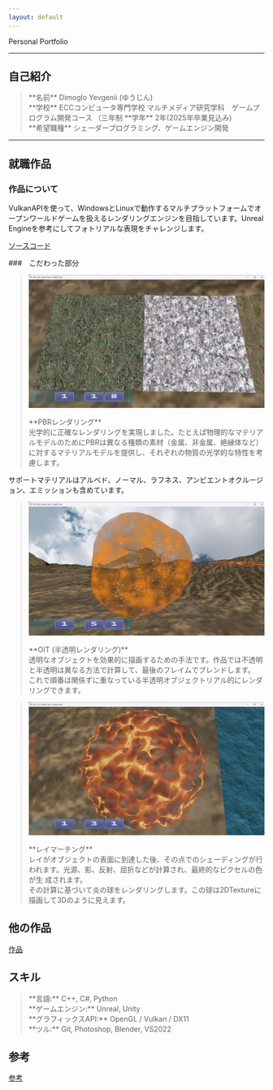 ```yaml
---
layout: default
---
```


Personal Portfolio

* * *

## 自己紹介
  >  <p>
  >  **名前** Dimoglo Yevgenii (ゆうじん) <br>
  >  **学校** ECCコンピュータ専門学校	マルチメディア研究学科　ゲームプログラム開発コース （三年制
  >  **学年** 2年(2025年卒業見込み) <br>
  >  **希望職種** シェーダープログラミング、ゲームエンジン開発 </p>

* * * 

## 就職作品

### 作品について

VulkanAPIを使って、WindowsとLinuxで動作するマルチプラットフォームでオープンワールドゲームを扱えるレンダリングエンジンを目指しています。Unreal Engineを参考にしてフォトリアルな表現をチャレンジします。<br>

[ソースコード](https://github.com/YevgeniiDimoglo/Astroworks)

###　こだわった部分

>  ![PBR](/assets/images/img/Games/PBR.png) 
>  <p>
>  **PBRレンダリング** <br>
>  光学的に正確なレンダリングを実現しました。たとえぱ物理的なマテリアルモデルのためにPBRは異なる種類の素材（金属、非金属、絶縁体など）に対するマテリアルモデルを提供し、それぞれの物質の光学的な特性を考慮します。<br>
サポートマテリアルはアルベド、ノーマル、ラフネス、アンビエントオクルージョン、エミッションも含めています。</p>


>  ![OIT](/assets/images/img/Games/OIT.png) 
>  <p> 
>  **OIT (半透明レンダリング)** <br>
>  透明なオブジェクトを効果的に描画するための手法です。作品では不透明と半透明は異なる方法で計算して、最後のフレイムでブレンドします。 <br>
>  これで順番は関係ずに重なっている半透明オブジェクトリアル的にレンダリングできます。 </p>


>  ![RayMarching](/assets/images/img/Games/DynamicTexture.png) 
>  <p> 
>  **レイマーチング**　<br>
>  レイがオブジェクトの表面に到達した後、その点でのシェーディングが行われます。光源、影、反射、屈折などが計算され、最終的なピクセルの色が生 成されます。<br>
>  その計算に基づいて炎の球をレンダリングします。この球は2DTextureに描画して3Dのように見えます。 </p>


## 他の作品

[作品](./works.md)


## スキル
 
>  <p> 
>  **言語:** C++, C#, Python <br>
>  **ゲームエンジン:** Unreal, Unity <br>
>  **グラフィックスAPI:** OpenGL / Vulkan / DX11 <br>
>  **ツル:** Git, Photoshop, Blender, VS2022 </p>

## 参考
[参考](./References.md)